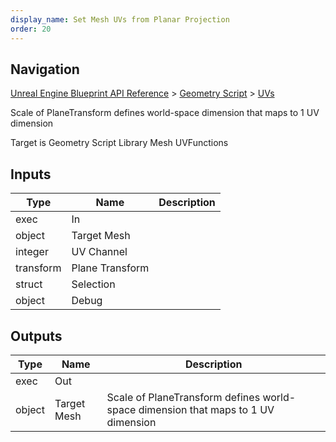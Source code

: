 ```yaml
---
display_name: Set Mesh UVs from Planar Projection
order: 20
---
```

## Navigation

[Unreal Engine Blueprint API Reference](https://dev.epicgames.com/documentation/en-us/unreal-engine/BlueprintAPI) > [Geometry Script](https://dev.epicgames.com/documentation/en-us/unreal-engine/BlueprintAPI/GeometryScript) > [UVs](https://dev.epicgames.com/documentation/en-us/unreal-engine/BlueprintAPI/GeometryScript/UVs)

Scale of PlaneTransform defines world-space dimension that maps to 1 UV dimension

Target is Geometry Script Library Mesh UVFunctions

## Inputs

| Type | Name | Description |
| --- | --- | --- |
| exec | In |  |
| object | Target Mesh |  |
| integer | UV Channel |  |
| transform | Plane Transform |  |
| struct | Selection |  |
| object | Debug |  |

## Outputs

| Type | Name | Description |
| --- | --- | --- |
| exec | Out |  |
| object | Target Mesh | Scale of PlaneTransform defines world-space dimension that maps to 1 UV dimension |
